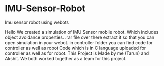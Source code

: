 # IMU-Sensor-Robot
Imu sensor robot using webots

Hello
We created a simulation of IMU Sensor mobile robot. Which includes object avoidance properties.
.rar file over there extract it so that you can open simulation in your webot.
in controller folder you can find code for controller as well as robot
Code which is in C language uploaded for controller as well as for robot.
This Project is Made by me (Tarun) and Akshit. We both worked together as a team for this project.

